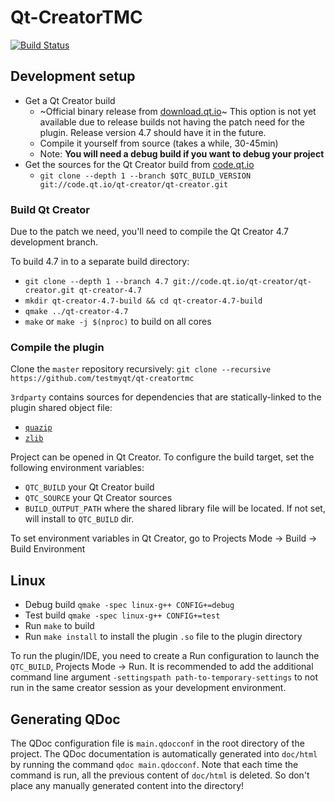 # Qt-CreatorTMC
[![Build Status](https://travis-ci.org/TestMyQt/Qt-CreatorTMC.svg?branch=master)](https://travis-ci.org/TestMyQt/Qt-CreatorTMC)

## Development setup

- Get a Qt Creator build
  - ~Official binary release from [download.qt.io](http://download.qt.io/official_releases/qtcreator/)~ This option is not yet available due to release builds not having the patch need for the plugin. Release version 4.7 should have it in the future.
  - Compile it yourself from source (takes a while, 30-45min)
  - Note: **You will need a debug build if you want to debug your project**
- Get the sources for the Qt Creator build from [code.qt.io](http://code.qt.io/cgit/qt-creator/qt-creator.git/)
  - `git clone --depth 1 --branch $QTC_BUILD_VERSION git://code.qt.io/qt-creator/qt-creator.git`

### Build Qt Creator

Due to the patch we need, you'll need to compile the Qt Creator 4.7 development branch.

To build 4.7 in to a separate build directory:

- `git clone --depth 1 --branch 4.7 git://code.qt.io/qt-creator/qt-creator.git qt-creator-4.7`
- `mkdir qt-creator-4.7-build && cd qt-creator-4.7-build`
- `qmake ../qt-creator-4.7`
- `make` or `make -j $(nproc)` to build on all cores

### Compile the plugin

Clone the `master` repository recursively: `git clone --recursive https://github.com/testmyqt/qt-creatortmc`

`3rdparty` contains sources for dependencies that are statically-linked to the plugin shared object file:
- [`quazip`](https://github.com/TestMyQt/quazip/tree/eeb61805596a83fd8a97f542f48430485330217a)
- [`zlib`](https://github.com/madler/zlib/tree/cacf7f1d4e3d44d871b605da3b647f07d718623f)

Project can be opened in Qt Creator. To configure the build target, set the following environment variables:

- `QTC_BUILD` your Qt Creator build
- `QTC_SOURCE` your Qt Creator sources
- `BUILD_OUTPUT_PATH` where the shared library file will be located. If not set, will install to `QTC_BUILD` dir.

To set environment variables in Qt Creator, go to Projects Mode -> Build -> Build Environment

## Linux
- Debug build `qmake -spec linux-g++ CONFIG+=debug`
- Test build `qmake -spec linux-g++ CONFIG+=test`
- Run `make` to build
- Run `make install` to install the plugin `.so` file to the plugin directory

To run the plugin/IDE, you need to create a Run configuration to launch the `QTC_BUILD`, Projects Mode -> Run. It is recommended to add the additional command line argument `-settingspath path-to-temporary-settings` to not run in the same creator session as your development environment.

## Generating QDoc
The QDoc configuration file is `main.qdocconf` in the root directory of the project. The QDoc documentation is automatically generated into `doc/html` by running the command `qdoc main.qdocconf`. Note that each time the command is run, all the previous content of `doc/html` is deleted. So don't place any manually generated content into the directory!
